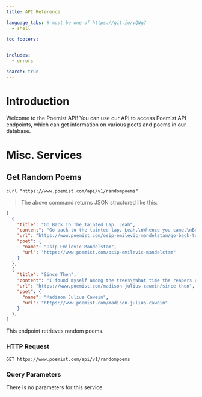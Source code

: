 ```yaml
---
title: API Reference

language_tabs: # must be one of https://git.io/vQNgJ
  - shell

toc_footers:


includes:
  - errors

search: true
---
```


# Introduction

Welcome to the Poemist API! You can use our API to access Poemist API endpoints, which can get information on various poets and poems in our database.



# Misc. Services

## Get Random Poems


```shell
curl "https://www.poemist.com/api/v1/randompoems"
```

> The above command returns JSON structured like this:

```json
[
  {
    "title": "Go Back To The Tainted Lap, Leah",
    "content": "Go back to the tainted lap, Leah,\nWhence you came,\nBecau... rest of the poem will be here",
    "url": "https://www.poemist.com/osip-emilevic-mandelstam/go-back-to-the-tainted-lap-leah",
    "poet": {
      "name": "Osip Emilevic Mandelstam",
      "url": "https://www.poemist.com/osip-emilevic-mandelstam"
    }
  },
  {
    "title": "Since Then",
    "content": "I found myself among the trees\nWhat time the reapers ceased to reap;\nAnd in the ... rest of the poem will be here",
    "url": "https://www.poemist.com/madison-julius-cawein/since-then",
    "poet": {
      "name": "Madison Julius Cawein",
      "url": "https://www.poemist.com/madison-julius-cawein"
    }
  },
]
```

This endpoint retrieves random poems.

### HTTP Request

`GET https://www.poemist.com/api/v1/randompoems`

### Query Parameters

There is no parameters for this service.

